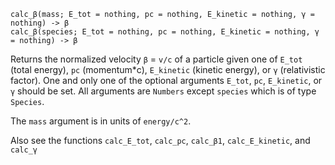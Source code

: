 ```
calc_β(mass; E_tot = nothing, pc = nothing, E_kinetic = nothing, γ = nothing) -> β
calc_β(species; E_tot = nothing, pc = nothing, E_kinetic = nothing, γ = nothing) -> β
```

Returns the normalized velocity `β` = `v/c` of a particle given one of `E_tot` (total energy),  `pc` (momentum*c), `E_kinetic` (kinetic energy), or `γ` (relativistic factor).  One and only one of the optional arguments `E_tot`, `pc`, `E_kinetic`, or `γ` should be set. All arguments are `Numbers` except `species` which is of type `Species`.

The `mass` argument is in units of `energy/c^2`.

Also see the functions `calc_E_tot`, `calc_pc`, `calc_β1`, `calc_E_kinetic`, and `calc_γ`
